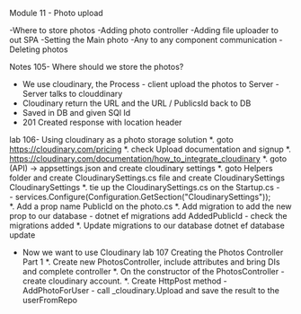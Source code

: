 Module 11 - Photo upload

-Where to store photos
-Adding photo controller
-Adding file uploader to out SPA
-Setting the Main photo
-Any to any component communication
-Deleting photos

Notes 105- Where should we store the photos?
- We use cloudinary, the Process - client upload the photos to Server - Server talks to clouddinary
- Cloudinary return the URL and the URL / PublicsId back to DB
- Saved in DB and given SQl Id
- 201 Created response with location header

lab 106- Using cloudinary as a photo storage solution
*. goto https://cloudinary.com/pricing
*. check Upload documentation and signup
*. https://cloudinary.com/documentation/how_to_integrate_cloudinary
*. goto (API) -> appsettings.json and create cloudinary settings
*. goto Helpers folder and create CloudinarySettings.cs file and create CloudinarySettings CloudinarySettings
*. tie up the CloudinarySettings.cs on the Startup.cs -  
      - services.Configure<CloudinarySettings>(Configuration.GetSection("CloudinarySettings"));  
*. Add a prop name PublicId on the photo.cs
*. Add migration to add the new prop to our database -  dotnet ef migrations add AddedPublicId - check the migrations added
*. Update migrations to our database dotnet ef database update

- Now we want to use Cloudinary
lab 107 Creating the Photos Controller Part 1
*. Create new PhotosController, include attributes and bring DIs and complete controller
*. On the constructor of the PhotosController - create cloudinary account.
*. Create HttpPost method - AddPhotoForUser - call _cloudinary.Upload and save the result to the userFromRepo
